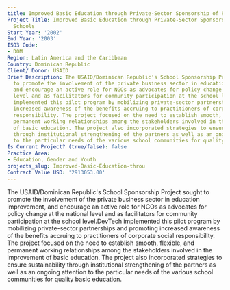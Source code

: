 ```yaml
---
title: Improved Basic Education through Private-Sector Sponsorship of Public
Project Title: Improved Basic Education through Private-Sector Sponsorship of Public
  Schools
Start Year: '2002'
End Year: '2003'
ISO3 Code:
- DOM
Region: Latin America and the Caribbean
Country: Dominican Republic
Client/ Donor: USAID
Brief Description: The USAID/Dominican Republic's School Sponsorship Project sought
  to promote the involvement of the private business sector in education improvement,
  and encourage an active role for NGOs as advocates for policy change at the national
  level and as facilitators for community participation at the school level.DevTech
  implemented this pilot program by mobilizing private-sector partnerships and promoting
  increased awareness of the benefits accruing to practitioners of corporate social
  responsibility. The project focused on the need to establish smooth, flexible, and
  permanent working relationships among the stakeholders involved in the improvement
  of basic education. The project also incorporated strategies to ensure sustainability
  through institutional strengthening of the partners as well as an ongoing attention
  to the particular needs of the various school communities for quality basic education.
Is Current Project? (true/false): false
Practice Area:
- Education, Gender and Youth
projects_slug: Improved-Basic-Education-throu
Contract Value USD: '2913053.00'
---
```


The USAID/Dominican Republic's School Sponsorship Project sought to promote the involvement of the private business sector in education improvement, and encourage an active role for NGOs as advocates for policy change at the national level and as facilitators for community participation at the school level.DevTech implemented this pilot program by mobilizing private-sector partnerships and promoting increased awareness of the benefits accruing to practitioners of corporate social responsibility. The project focused on the need to establish smooth, flexible, and permanent working relationships among the stakeholders involved in the improvement of basic education. The project also incorporated strategies to ensure sustainability through institutional strengthening of the partners as well as an ongoing attention to the particular needs of the various school communities for quality basic education.